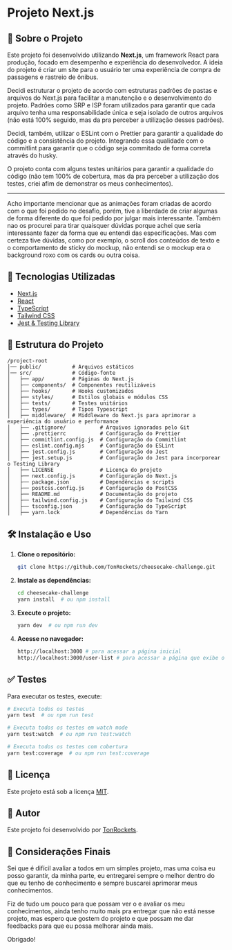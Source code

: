# Projeto Next.js

## 🚀 Sobre o Projeto

Este projeto foi desenvolvido utilizando **Next.js**, um framework React para produção, focado em desempenho e experiência do desenvolvedor. A ideia do projeto é criar um site para o usuário ter uma experiência de compra de passagens e rastreio de ônibus.
<br>

Decidi estruturar o projeto de acordo com estruturas padrões de pastas e arquivos do Next.js para facilitar a manutenção e o desenvolvimento do projeto. Padrões como SRP e ISP foram utilizados para garantir que cada arquivo tenha uma responsabilidade única e seja isolado de outros arquivos (não está 100% seguido, mas da pra perceber a utilização desses padrões).
<br>

Decidi, também, utilizar o ESLint com o Prettier para garantir a qualidade do código e a consistência do projeto. Integrando essa qualidade com o commitlint para garantir que o código seja commitado de forma correta através do husky.
<br>

O projeto conta com alguns testes unitários para garantir a qualidade do código (não tem 100% de cobertura, mas da pra perceber a utilização dos testes, criei afim de demonstrar os meus conhecimentos).
<br>

---

Acho importante mencionar que as animações foram criadas de acordo com o que foi pedido no desafio, porém, tive a liberdade de criar algumas de forma diferente do que foi pedido por julgar mais interessante. Também nao os procurei para tirar quaisquer dúvidas porque achei que seria interessante fazer da forma que eu entendi das especificações. Mas com certeza tive dúvidas, como por exemplo, o scroll dos conteúdos de texto e o comportamento de sticky do mockup, não entendi se o mockup era o background roxo com os cards ou outra coisa.

## 📌 Tecnologias Utilizadas

- [Next.js](https://nextjs.org/)
- [React](https://react.dev/)
- [TypeScript](https://www.typescriptlang.org/)
- [Tailwind CSS](https://tailwindcss.com/)
- [Jest & Testing Library](https://jestjs.io/)

## 📂 Estrutura do Projeto

```
/project-root
│── public/          # Arquivos estáticos
│── src/             # Código-fonte
│   ├── app/         # Páginas do Next.js
│   ├── components/  # Componentes reutilizáveis
│   ├── hooks/       # Hooks customizados
│   ├── styles/      # Estilos globais e módulos CSS
│   ├── tests/       # Testes unitários
│   ├── types/       # Tipos Typescript
│   ├── middleware/  # Middleware do Next.js para aprimorar a experiência do usuário e performance
│   ├── .gitignore/           # Arquivos ignorados pelo Git
│   ├── .prettierrc           # Configuração do Prettier
│   ├── commitlint.config.js  # Configuração do Commitlint
│   ├── eslint.config.mjs     # Configuração do ESLint
│   ├── jest.config.js        # Configuração do Jest
│   ├── jest.setup.js         # Configuração do Jest para incorporear o Testing Library
│   ├── LICENSE               # Licença do projeto
│   ├── next.config.js        # Configuração do Next.js
│   ├── package.json          # Dependências e scripts
│   ├── postcss.config.js     # Configuração do PostCSS
│   ├── README.md             # Documentação do projeto
│   ├── tailwind.config.js    # Configuração do Tailwind CSS
│   ├── tsconfig.json         # Configuração do TypeScript
│   ├── yarn.lock             # Dependências do Yarn
```

## 🛠️ Instalação e Uso

1. **Clone o repositório:**
   ```sh
   git clone https://github.com/TonRockets/cheesecake-challenge.git
   ```
2. **Instale as dependências:**
   ```sh
   cd cheesecake-challenge
   yarn install  # ou npm install
   ```
3. **Execute o projeto:**
   ```sh
   yarn dev  # ou npm run dev
   ```
4. **Acesse no navegador:**
   ```sh
   http://localhost:3000 # para acessar a página inicial
   http://localhost:3000/user-list # para acessar a página que exibe os usuários cadastrados através do botão create na página inicial
   ```

## ✅ Testes

Para executar os testes, execute:

```sh
# Executa todos os testes
yarn test  # ou npm run test

# Executa todos os testes em watch mode
yarn test:watch  # ou npm run test:watch

# Executa todos os testes com cobertura
yarn test:coverage  # ou npm run test:coverage
```

## 📜 Licença

Este projeto está sob a licença [MIT](LICENSE).

## 📝 Autor

Este projeto foi desenvolvido por [TonRockets](https://github.com/TonRockets).

## 📝 Considerações Finais

Sei que é difícil avaliar a todos em um simples projeto, mas uma coisa eu posso garantir, da minha parte, eu entregarei sempre o melhor dentro do que eu tenho de conhecimento e sempre buscarei aprimorar meus conhecimentos.

Fiz de tudo um pouco para que possam ver o e avaliar os meu conhecimentos, ainda tenho muito mais pra entregar que não está nesse projeto, mas espero que gostem do projeto e que possam me dar feedbacks para que eu possa melhorar ainda mais.

Obrigado!

